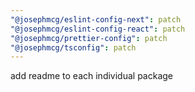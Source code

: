 ```yaml
---
"@josephmcg/eslint-config-next": patch
"@josephmcg/eslint-config-react": patch
"@josephmcg/prettier-config": patch
"@josephmcg/tsconfig": patch
---
```


add readme to each individual package

